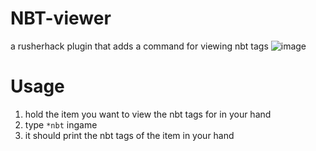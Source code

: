 # NBT-viewer
a rusherhack plugin that adds a command for viewing nbt tags
![image](https://github.com/GentlemanMC/NBT-viewer/assets/76640636/1d18e3cc-b77f-4043-bb4e-c163153fef7f)


# Usage
1. hold the item you want to view the nbt tags for in your hand
2. type `*nbt` ingame
3. it should print the nbt tags of the item in your hand

